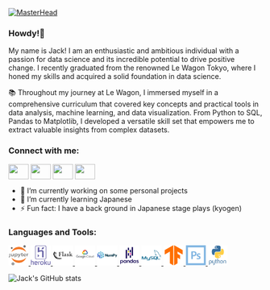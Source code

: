 [![MasterHead](https://wallpapercave.com/wp/wp9637434.png)](github.com/Jack-Merrett)
### Howdy!👋

My name is Jack! I am an enthusiastic and ambitious individual with a passion for data science and its incredible potential to drive positive change. I recently graduated from the renowned Le Wagon Tokyo, where I honed my skills and acquired a solid foundation in data science.

📚 Throughout my journey at Le Wagon, I immersed myself in a comprehensive curriculum that covered key concepts and practical tools in data analysis, machine learning, and data visualization. From Python to SQL, Pandas to Matplotlib, I developed a versatile skill set that empowers me to extract valuable insights from complex datasets.

<h3 align="left">Connect with me:</h3>
<p align="left">
<a href="https://twitter.com/Jack_Merrett_" target="blank"><img align="center" src="https://cdn.jsdelivr.net/npm/simple-icons@3.0.1/icons/twitter.svg" alt="" height="30" width="40" /></a>
<a href="https://www.linkedin.com/in/jackmerrett" target="blank"><img align="center" src="https://cdn.jsdelivr.net/npm/simple-icons@3.0.1/icons/linkedin.svg" alt="" height="30" width="40" /></a>
<a href="https://www.instagram.com/jack_merrett_/" target="blank"><img align="center" src="https://cdn.jsdelivr.net/npm/simple-icons@3.0.1/icons/instagram.svg" alt="" height="30" width="40" /></a>
<a href="https://www.youtube.com/channel/UC9_c4fpQvN7SJdqQ6GYjmSQ" target="blank"><img align="center" src="https://cdn.jsdelivr.net/npm/simple-icons@3.0.1/icons/youtube.svg" alt="" height="30" width="40" /></a>
</p>

- 🔭 I’m currently working on some personal projects
- 🌱 I’m currently learning Japanese
- ⚡ Fun fact: I have a back ground in Japanese stage plays (kyogen)

<h3 align="left">Languages and Tools:</h3> 
<p align="left"> <a href="https://jupyter.org/" target="_blank"> <img src="https://github.com/devicons/devicon/blob/master/icons/jupyter/jupyter-original-wordmark.svg" alt="Jupyter" width="40" height="40"/> </a> 
<a href="https://www.heroku.com/" target="_blank"> <img src="https://github.com/devicons/devicon/blob/master/icons/heroku/heroku-original-wordmark.svg" alt="heroku" width="40" height="40"/> </a>
<a href="https://flask.palletsprojects.com/en/2.3.x/" target="_blank"> <img src="https://github.com/devicons/devicon/blob/master/icons/flask/flask-original-wordmark.svg" alt="flask" width="40" height="40"/> </a> 
<a href="https://cloud.google.com/free?utm_source=google&utm_medium=cpc&utm_campaign=japac-JP-all-en-dr-BKWS-all-core-trial-EXA-dr-1605216&utm_content=text-ad-none-none-DEV_c-CRE_602288553768-ADGP_Hybrid%20%7C%20BKWS%20-%20EXA%20%7C%20Txt%20~%20GCP%20~%20General_core%20brand-KWID_43700071562407950-aud-1644542955988%3Akwd-6458750523&userloc_1009300-network_g&utm_term=KW_google%20cloud&gclid=CjwKCAjw1YCkBhAOEiwA5aN4AY7qDiFzLbA1W2NwIXN5zgvMuQFOW9aB2qIZZV9QNSoT6v8cxU_0WhoCPs0QAvD_BwE&gclsrc=aw.ds" target="_blank"> <img src="https://github.com/devicons/devicon/blob/master/icons/googlecloud/googlecloud-original-wordmark.svg" alt="Google Cloud" width="40" height="40"/> </a> 
<a href="https://numpy.org/" target="_blank"> <img src="https://github.com/devicons/devicon/blob/master/icons/numpy/numpy-original-wordmark.svg" alt="numpy" width="40" height="40"/> </a> 
<a href="https://pandas.pydata.org/" target="_blank"> <img src="https://github.com/devicons/devicon/blob/master/icons/pandas/pandas-original-wordmark.svg" alt="pandas" width="40" height="40"/> </a> 
<a href="https://www.mysql.com/" target="_blank"> <img src="https://github.com/devicons/devicon/blob/master/icons/mysql/mysql-plain-wordmark.svg" alt="MySQL" width="40" height="40"/> </a> 
<a href="https://www.tensorflow.org/?gad=1&gclid=CjwKCAjw1YCkBhAOEiwA5aN4AUbYVTkpOXMlTyrIMiRKFD-urk8FGLEcZz2bJzYqlamvRDNCVhewdRoCmhEQAvD_BwE" target="_blank"> <img src="https://github.com/devicons/devicon/blob/master/icons/tensorflow/tensorflow-original.svg" alt="TensorFlow" width="40" height="40"/> </a> 
<a href="https://www.photoshop.com/en" target="_blank"> <img src="https://github.com/devicons/devicon/blob/master/icons/photoshop/photoshop-line.svg" alt="photoshop" width="40" height="40"/> </a> 
<a href="https://www.python.org" target="_blank"> <img src="https://github.com/devicons/devicon/blob/master/icons/python/python-original-wordmark.svg" alt="python" width="40" height="40"/> </a> 
</p>

![Jack's GitHub stats](https://github-readme-stats.vercel.app/api?username=Jack-Merrett&show_icons=true&theme=radical)

